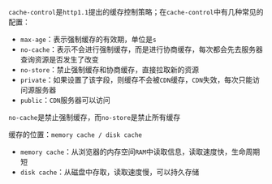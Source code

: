 `cache-control`是`http1.1`提出的缓存控制策略；在`cache-control`中有几种常见的配置：

* `max-age`：表示强制缓存的有效期，单位是`s`
* `no-cache`：表示不会进行强制缓存，而是进行协商缓存，每次都会先去服务器查询资源是否发生了改变
* `no-store`：禁止强制缓存和协商缓存，直接拉取新的资源
* `private`：如果设置了该字段，则缓存不会被`CDN`缓存，`CDN`失效，每次只能访问源服务器
* `public`：`CDN`服务器可以访问

`no-cache`是禁止强制缓存，而`no-store`是禁止所有缓存

缓存的位置：`memory cache / disk cache`

* `memory cache`：从浏览器的内存空间`RAM`中读取信息，读取速度快，生命周期短
* `disk cache`：从磁盘中存取，读取速度慢，可以持久存储